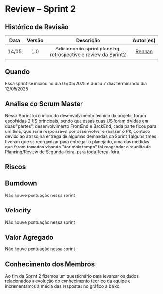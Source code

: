 # Review – Sprint 2

## Histórico de Revisão
| Data | Versão | Descrição | Autor(es)|
|:----:|:------:|:---------:|:--------:|
| 14/05 | 1.0 | Adicionando sprint planning, retrospective e review da Sprint2| [Rennan](https://github.com/renannOgomes)|

## Quando
Essa sprint se iniciou no dia 05/05/2025 e durou 7 dias terminando dia 12/05/2025 

## Análise do Scrum Master

Nessa Sprint foi o inicio do desenvolvimento técnico do projeto, foram escolhidas 2 US principais, sendo que essas duas US foram dividas em duas "partes": desenvolvimento FrontEnd e BackEnd, cada parte ficou para um time, que seria responsável por desenvolver e realizar o PR, contudo devido ao atraso na entrega de algumas demandas da Sprint 1 alguns times tiveram que se reorganizar para entregar o planejado, uma das medidas que foram tomadas visando "dar mais tempo" foi reagendar a reunião de Planning/Review de Segunda-feira, para toda Terça-feira. 

## Riscos

<canvas id="myChart" width="600" height="400"></canvas>

## Burndown
Não houve pontuação nessa sprint

## Velocity
Não houve pontuação nessa sprint

## Valor Agregado
Não houve pontuação nessa sprint

## Conhecimento dos Membros

Ao fim da Sprint 2 fizemos um questionário para levantar os dados relacionados a evolução do conhecimento técnico da equipe e incrementamos a média das respostas no gráfico a baixo. 

<canvas id="myChart2" width="600" height="400"></canvas>

<script src="https://cdn.jsdelivr.net/npm/chart.js"></script>
<script>
  const ctx = document.getElementById('myChart').getContext('2d');
  const seriesBaixaPar = [15,10, 5];
  const seriesRiscoProva = [9,12,12];
  const seriesFaltaEnergia = [2,2,2];
  const seriesProblemasSaude = [8,8,4];
  const seriesRiscoTranc = [10,10,10];
  const seriesProblemaTec = [12,12,4];
  const seriesFaltaConhec = [20,15,16];
  const seriesProblemaPessoal = [6,6,6];
  const seriesFaltaDeEntro = [8,8,8];
  const seriesSobrecarga = [6,3,3];
  const seriesCaosFinal = [0,0,0];
  const seriesNaoGerarDeploy = [0,0,15];
  const seriesSobrecargaEspec = [0,0,12];
  new Chart(ctx, {
    type: 'line',
    data: {
      labels: ['S1', 'S2', 'S3', 'S4', 'S5', 'S6', 'S7', 'S8', 'S9', 'S10'],
      datasets: [
        {
          label: 'Baixa participação em reuniões',
          data: seriesBaixaPar,
          borderColor: '#1F77B4',
          fill: false
        },
        {
          label: 'Risco de provas de outras materias atrapalharem os horarios',
          data: seriesRiscoProva,
          borderColor: '#FF7F0E',
          fill: false
        },
        {
          label: 'Falta de energia',
          data: seriesFaltaEnergia,
          borderColor: '#2CA02C',
          fill: false
        },
        {
          label: 'Problemas de saúde',
          data: seriesProblemasSaude,
          borderColor: '#D62728',
          fill: false
        },
        {
          label: 'Risco de trancamento',
          data: seriesRiscoTranc,
          borderColor: '#9467BD',
          fill: false
        },
        {
          label: 'Problema em Tecnicos (computador queimar etc)',
          data: seriesProblemaTec,
          borderColor: '#8C564B',
          fill: false
        },
        {
          label: 'Falta de conhecimento',
          data: seriesFaltaConhec,
          borderColor: '#E377C2',
          fill: false
        },
        {
          label: 'Problemas pessoais',
          data: seriesProblemaPessoal,
          borderColor: '#7F7F7F',
          fill: false
        },
        {
          label: 'Falta de entrosamento entre o grupo',
          data: seriesFaltaDeEntro,
          borderColor: '#BCBD22',
          fill: false
        },
        {
          label: 'Sobrecarga de um grupo especifico',
          data: seriesSobrecarga,
          borderColor: '#17BECF',
          fill: false
        },
        {
          label: 'Caos de final de semestre',
          data: seriesCaosFinal,
          borderColor: '#FF9896',
          fill: false
        },
        {
          label: 'Não Conseguir gerar Deploy',
          data: seriesNaoGerarDeploy,
          borderColor: '#17BECF',
          fill: false
        },
        {
          label: 'Sobrecarga de membros especificos ',
          data: seriesSobrecargaEspec,
          borderColor: '#FF9896',
          fill: false
        }
      ]
    },
    options: {
      responsive: true,
      plugins: {
        legend: {
          position: 'top'
        }
      },
      scales: {
        y: {
          beginAtZero: true
        }
      }
    }
  });
  //TABELA DE MÉDIA DE CONHECIMENTOS!!
  const ctx2 = document.getElementById('myChart2').getContext('2d');
  const seriesGit = [3, 3];
  const seriesNode = [2, 2];
  const seriesTypeScript = [3,3];
  const seriesBancoDados = [2, 2];
  const seriesFigma = [2, 3];
  const seriesScrumXP = [2, 3];
  const seriesTestes = [2, 2];
  const seriesDocker = [1, 2];
  const seriesReact = [1, 2];
  new Chart(ctx2, {
    type: 'line',
    data: {
      labels: ['S1', 'S2', 'S3', 'S4', 'S5', 'S6', 'S7', 'S8', 'S9', 'S10'],
      datasets: [
        {
          label: 'Git',
          data: seriesGit,
          borderColor: '#1F77B4',
          fill: false
        },
        {
          label: 'Node.js',
          data: seriesNode,
          borderColor: '#FF7F0E',
          fill: false
        },
        {
          label: 'TypeScript',
          data: seriesTypeScript,
          borderColor: '#2CA02C',
          fill: false
        },
        {
          label: 'Banco de Dados',
          data: seriesBancoDados,
          borderColor: '#D62728',
          fill: false
        },
        {
          label: 'Figma',
          data: seriesFigma,
          borderColor: '#9467BD',
          fill: false
        },
        {
          label: 'Scrum/XP',
          data: seriesScrumXP,
          borderColor: '#8C564B',
          fill: false
        },
        {
          label: 'Testes automatizados',
          data: seriesTestes,
          borderColor: '#E377C2',
          fill: false
        },
        {
          label: 'Docker',
          data: seriesDocker,
          borderColor: '#7F7F7F',
          fill: false
        },
        {
          label: 'React',
          data: seriesReact,
          borderColor: '#e33636',
          fill: false
        }
      ]
    },
    options: {
      responsive: true,
      plugins: {
        legend: {
          position: 'top'
        }
      },
      scales: {
        y: {
          beginAtZero: true
        }
      }
    }
  });
</script>
